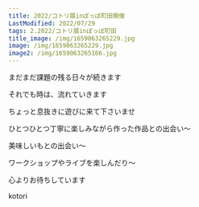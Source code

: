 ```yaml
---
title: 2022/コトリ展inぽっぽ町田開催
LastModified: 2022/07/29
tags: 2.2022/コトリ展inぽっぽ町田
title_image: /img/1659063265229.jpg
image: /img/1659063265229.jpg
image2: /img/1659063265166.jpg
---
```

まだまだ課題の残る日々が続きます

それでも時は、流れていきます

ちょっと息抜きに遊びに来て下さいませ

ひとつひとつ丁寧に楽しみながら作った作品との出会い～

美味しいもとの出会い～

ワークショップやライブを楽しんだり～

心よりお待ちしています

kotori